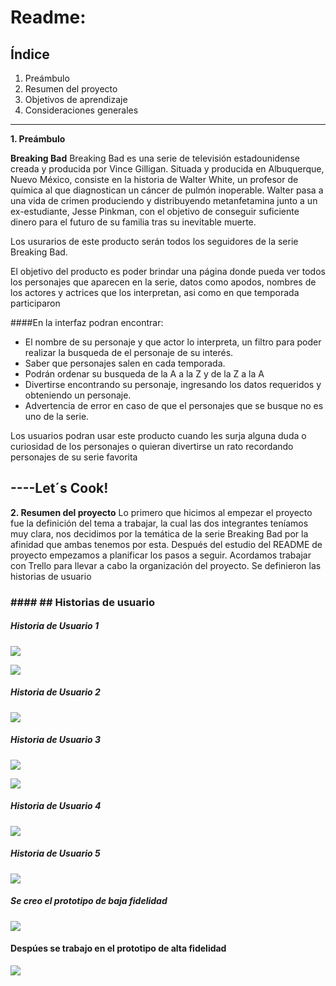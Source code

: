 # **Readme:**
## Índice
1. Preámbulo
3. Resumen del proyecto
3. Objetivos de aprendizaje
4. Consideraciones generales
****

**1. Preámbulo**

**Breaking Bad**
Breaking Bad es una serie de televisión estadounidense creada y producida por Vince Gilligan. Situada y producida en Albuquerque, Nuevo México, consiste en la historia de Walter White, un profesor de química al que diagnostican un cáncer de pulmón inoperable. Walter pasa a una vida de crimen produciendo y distribuyendo metanfetamina junto a un ex-estudiante, Jesse Pinkman, con el objetivo de conseguir suficiente dinero para el futuro de su familia tras su inevitable muerte.

Los usurarios de este producto serán todos los seguidores de la serie Breaking Bad.

El objetivo del producto es poder brindar una página donde pueda ver todos los personajes que aparecen en la serie, datos como apodos, nombres de los actores y actrices que los interpretan, asi como en que temporada participaron

####En la interfaz podran encontrar:
+ El nombre de su personaje y que actor lo interpreta, un filtro para poder realizar la busqueda de el personaje de su interés.
+ Saber que personajes salen en cada temporada.
+ Podrán ordenar su busqueda de la A a la Z y de la Z a la A
+ Divertirse encontrando su personaje, ingresando los datos requeridos y obteniendo un personaje.
+ Advertencia de error en caso de que el personajes que se busque no es uno de la serie.

Los usuarios podran usar este producto cuando les surja alguna duda o curiosidad de los personajes o quieran divertirse un rato recordando personajes de su serie favorita

## ----**Let´s Cook!**


**2. Resumen del proyecto**
Lo primero que hicimos al empezar el proyecto fue la definición del tema a trabajar, la cual las dos integrantes teníamos muy clara, nos decidimos por la temática de la serie Breaking Bad por la afinidad que ambas tenemos por esta.
Después del estudio del README de proyecto empezamos a planificar los pasos a seguir. Acordamos trabajar con Trello para llevar a cabo la organización del proyecto.
Se definieron las historias de usuario

### #### ## Historias de usuario
##### Historia de Usuario 1
![](/src/Image/Imagenes/HU1.jpg)

![](/src/Image/Imagenes/HU1-1.jpg)

##### Historia de Usuario 2
![](/src/Image/Imagenes/HU2.jpg)

##### Historia de Usuario 3
![](/src/Image/Imagenes/HU3.jpg)

![](/src/Image/Imagenes/HU3-1.jpg)

##### Historia de Usuario 4
![](/src/Image/Imagenes/HU4.jpg)

##### Historia de Usuario 5
![](/src/Image/Imagenes/HU5.jpg)

##### Se creo el prototipo de baja fidelidad 
![](/src/Image/Imagenes/Prototipo_de_baja_fidelidad.png)

#### Despúes se trabajo en el prototipo de alta fidelidad
![](/src/Image/PrototipoAltaF.png)








